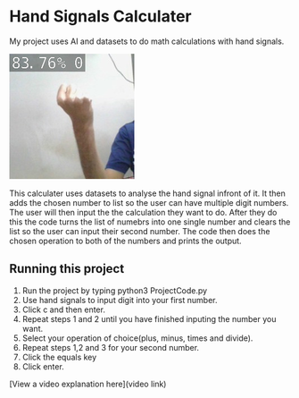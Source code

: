 # Hand Signals Calculater

My project uses AI and datasets to do math calculations with hand signals.

![One of the images I used to test the AI](Test_0.jpg)

This calculater uses datasets to analyse the hand signal infront of it. It then adds the chosen number to list so the user can have multiple digit numbers. The user will then input the the calculation they want to do. After they do this the code turns the list of numebrs into one single number and clears the list so the user can input their second number. The code then does the chosen operation to both of the numbers and prints the output.

## Running this project

1. Run the project by typing python3 ProjectCode.py
2. Use hand signals to input digit into your first number.
3. Click c and then enter.
4. Repeat steps 1 and 2 until you have finished inputing the number you want.
5. Select your operation of choice(plus, minus, times and divide).
6. Repeat steps 1,2 and 3 for your second number.
7. Click the equals key
8. Click enter.


[View a video explanation here](video link)
